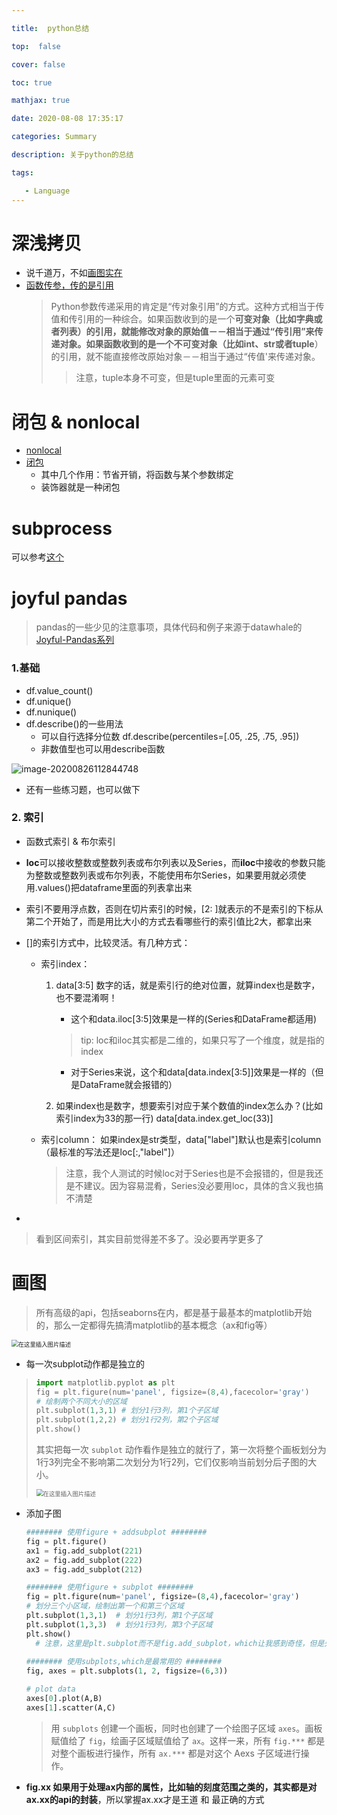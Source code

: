 ```yaml
---

title:  python总结

top:  false

cover: false

toc: true

mathjax: true

date: 2020-08-08 17:35:17

categories: Summary

description: 关于python的总结

tags:

   - Language
---
```



# 深浅拷贝

* 说千道万，不如[画图实在](https://www.bilibili.com/video/BV1cc411h7hd?from=search&seid=1791841689049102336)
* [函数传参，传的是引用](https://www.cnblogs.com/loleina/p/5276918.html)
	> Python参数传递采用的肯定是“传对象引用”的方式。这种方式相当于传值和传引用的一种综合。如果函数收到的是一个**可变对象（比如字典或者列表）**的引用，就能修改对象的原始值－－相当于通过“传引用”来传递对象。如果函数收到的是一个**不可变对象（比如int、str或者tuple**）的引用，就不能直接修改原始对象－－相当于通过“传值'来传递对象。 
	>
	> >  注意，tuple本身不可变，但是tuple里面的元素可变


# 闭包 & nonlocal

* [nonlocal](nonlocal)
* [闭包](https://segmentfault.com/a/1190000004461404)
	* 其中几个作用：节省开销，将函数与某个参数绑定
	* 装饰器就是一种闭包
	
	


# subprocess
可以参考[这个](https://blog.csdn.net/a464057216/article/details/47355219)



# joyful pandas

> pandas的一些少见的注意事项，具体代码和例子来源于datawhale的[Joyful-Pandas系列](https://nbviewer.jupyter.org/github/GYHHAHA/Joyful-Pandas/tree/master/)

### 1.基础
* df.value_count()
* df.unique()
* df.nunique()
* df.describe()的一些用法
    * 可以自行选择分位数 df.describe(percentiles=[.05, .25, .75, .95])
    * 非数值型也可以用describe函数

![image-20200826112844748](https://gitee.com/HesyH/Image-Hosting/raw/master/image4typora/202008/26/112845-885917.png)

* 还有一些练习题，也可以做下


### 2. 索引
* 函数式索引 & 布尔索引
* **loc**可以接收整数或整数列表或布尔列表以及Series，而**iloc**中接收的参数只能为整数或整数列表或布尔列表，不能使用布尔Series，如果要用就必须使用.values()把dataframe里面的列表拿出来
* 索引不要用浮点数，否则在切片索引的时候，[2: ]就表示的不是索引的下标从第二个开始了，而是用比大小的方式去看哪些行的索引值比2大，都拿出来
* []的索引方式中，比较灵活。有几种方式：
    * 索引index：
        1. data[3:5] 数字的话，就是索引行的绝对位置，就算index也是数字，也不要混淆啊！
            * 这个和data.iloc[3:5]效果是一样的(Series和DataFrame都适用)
            > tip: loc和iloc其实都是二维的，如果只写了一个维度，就是指的index
            
            * 对于Series来说，这个和data[data.index[3:5]]效果是一样的（但是DataFrame就会报错的）
        2. 如果index也是数字，想要索引对应于某个数值的index怎么办？(比如索引index为33的那一行)
            data[data.index.get_loc(33)]
    * 索引column：
        如果index是str类型，data["label"]默认也是索引column（最标准的写法还是loc[:,"label"]）
    
        > 注意，我个人测试的时候loc对于Series也是不会报错的，但是我还是不建议。因为容易混肴，Series没必要用loc，具体的含义我也搞不清楚
    
* [快速标量索引]:当只需要取一个元素时，at和iat方法能够提供更快的实现
> 看到区间索引，其实目前觉得差不多了。没必要再学更多了







# 画图

> 所有高级的api，包括seaborns在内，都是基于最基本的matplotlib开始的，那么一定都得先搞清matplotlib的基本概念（ax和fig等）

<img src="https://img-blog.csdnimg.cn/20200311202147484.png" alt="在这里插入图片描述" style="zoom:67%;" />



* 每一次subplot动作都是独立的

> ```python
> import matplotlib.pyplot as plt
> fig = plt.figure(num='panel', figsize=(8,4),facecolor='gray')
> # 绘制两个不同大小的区域
> plt.subplot(1,3,1) # 划分1行3列，第1个子区域
> plt.subplot(1,2,2) # 划分1行2列，第2个子区域
> plt.show()
> ```
>
> 其实把每一次 `subplot` 动作看作是独立的就行了，第一次将整个画板划分为1行3列完全不影响第二次划分为1行2列，它们仅影响当前划分后子图的大小。
>
> <img src="https://img-blog.csdnimg.cn/20190930150818814.png?x-oss-process=image/watermark,type_ZmFuZ3poZW5naGVpdGk,shadow_10,text_aHR0cHM6Ly9ibG9nLmNzZG4ubmV0L3FxXzMxMzQ3ODY5,size_16,color_FFFFFF,t_70" alt="在这里插入图片描述" style="zoom:67%;" />



* 添加子图

  ```python
  ######## 使用figure + addsubplot ########
  fig = plt.figure()
  ax1 = fig.add_subplot(221)
  ax2 = fig.add_subplot(222)
  ax3 = fig.add_subplot(212)
  
  ######## 使用figure + subplot ########
  fig = plt.figure(num='panel', figsize=(8,4),facecolor='gray')
  # 划分三个小区域，绘制出第一个和第三个区域
  plt.subplot(1,3,1)  # 划分1行3列，第1个子区域  
  plt.subplot(1,3,3)  # 划分1行3列，第3个子区域
  plt.show()
  	# 注意，这里是plt.subplot而不是fig.add_subplot，which让我感到奇怪，但是先记住吧
      
  ######## 使用subplots,which是最常用的 ########
  fig, axes = plt.subplots(1, 2, figsize=(6,3))
  
  # plot data
  axes[0].plot(A,B)
  axes[1].scatter(A,C)
  
  ```

  > 用 `subplots` 创建一个画板，同时也创建了一个绘图子区域 `axes`。画板赋值给了 `fig`，绘画子区域赋值给了 `ax`。这样一来，所有 `fig.***` 都是对整个画板进行操作，所有 `ax.***` 都是对这个 Aexs 子区域进行操作。

* **fig.xx 如果用于处理ax内部的属性，比如轴的刻度范围之类的，其实都是对ax.xx的api的封装**，所以掌握ax.xx才是王道 和 最正确的方式

